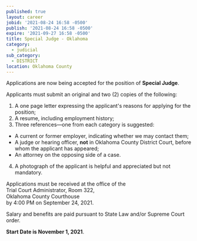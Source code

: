 ```yaml
---
published: true
layout: career
jobid: '2021-08-24 16:58 -0500'
publish: '2021-08-24 16:58 -0500'
expire: '2021-09-27 16:58 -0500'
title: Special Judge - Oklahoma
category:
  - judicial
sub_category:
  - DISTRICT
location: Oklahoma County
---
```

Applications are now being accepted for the position of **Special Judge**.

Applicants must submit an original and two (2) copies of the following:

1. A one page letter expressing the applicant's reasons for applying for the position;
2. A resume, including employment history;
3. Three references—one from each category is suggested: 
  - A current or former employer, indicating whether we may contact them;
  - A judge or hearing officer, **not** in Oklahoma County District Court, before whom the applicant has appeared;
 - An attorney on the opposing side of a case.
4. A photograph of the applicant is helpful and appreciated but not mandatory. 

Applications must be received at the office of the  
Trial Court Administrator, Room 322,  
Oklahoma County Courthouse  
by 4:00 PM on September 24, 2021.

Salary and benefits are paid pursuant to State Law and/or Supreme Court order.

**Start Date is November 1, 2021**.
